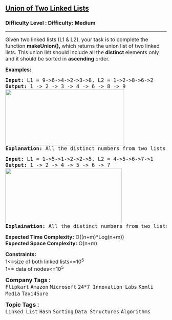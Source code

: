 <h2><a href="https://www.geeksforgeeks.org/problems/union-of-two-linked-list/1?page=35&sortBy=submissions">Union of Two Linked Lists</a></h2><h3>Difficulty Level : Difficulty: Medium</h3><hr><div class="problems_problem_content__Xm_eO"><p><span style="font-size: 12pt;">Given two linked lists (L1 &amp; L2), your task is to complete the function <strong>makeUnion(),&nbsp;</strong>which returns the union list of two linked lists. This union list should include all the <strong>distinct </strong>elements only and it should be sorted in <strong>ascending </strong>order.</span></p>
<p><span style="font-size: 12pt;"><strong>Examples:</strong></span></p>
<pre><span style="font-size: 12pt;"><strong>Input: </strong>L1 = 9-&gt;6-&gt;4-&gt;2-&gt;3-&gt;8, L2 = 1-&gt;2-&gt;8-&gt;6-&gt;2
<strong>Output: </strong>1 -&gt; 2 -&gt; 3 -&gt; 4 -&gt; 6 -&gt; 8 -&gt; 9<br><img src="https://media.geeksforgeeks.org/img-practice/prod/addEditProblem/700534/Web/Other/blobid0_1723400421.png" width="371" height="175"><br><strong>Explanation:</strong> All the distinct numbers from two lists, when sorted form the list in the output. </span></pre>
<pre><span style="font-size: 12pt;"><strong>Input: </strong>L1 = 1-&gt;5-&gt;1-&gt;2-&gt;2-&gt;5, L2 = 4-&gt;5-&gt;6-&gt;7-&gt;1
<strong>Output: </strong>1 -&gt; 2 -&gt; 4 -&gt; 5 -&gt; 6 -&gt; 7<br><img src="https://media.geeksforgeeks.org/img-practice/prod/addEditProblem/700534/Web/Other/blobid2_1723400444.png" width="364" height="172"><br><strong>Explaination:</strong> All the distinct numbers from two lists, when sorted forms the list in the output.</span></pre>
<p><span style="font-size: 12pt;"><strong>Expected Time Complexity:</strong> O((n+m)*Log(n+m))<br><strong>Expected Space&nbsp;</strong></span><strong style="font-family: -apple-system, BlinkMacSystemFont, 'Segoe UI', Roboto, Oxygen, Ubuntu, Cantarell, 'Open Sans', 'Helvetica Neue', sans-serif; font-size: 16px;">Complexity</strong><strong style="font-size: 12pt; font-family: -apple-system, BlinkMacSystemFont, 'Segoe UI', Roboto, Oxygen, Ubuntu, Cantarell, 'Open Sans', 'Helvetica Neue', sans-serif;">:</strong><span style="font-size: 12pt; font-family: -apple-system, BlinkMacSystemFont, 'Segoe UI', Roboto, Oxygen, Ubuntu, Cantarell, 'Open Sans', 'Helvetica Neue', sans-serif;"> O(n+m)</span></p>
<p><span style="font-size: 12pt;"><strong>Constraints:</strong><br>1&lt;=size of both linked lists&lt;=10<sup>5<br></sup>1&lt;= data of nodes&lt;=10<sup>5</sup></span></p></div><p><span style=font-size:18px><strong>Company Tags : </strong><br><code>Flipkart</code>&nbsp;<code>Amazon</code>&nbsp;<code>Microsoft</code>&nbsp;<code>24*7 Innovation Labs</code>&nbsp;<code>Komli Media</code>&nbsp;<code>Taxi4Sure</code>&nbsp;<br><p><span style=font-size:18px><strong>Topic Tags : </strong><br><code>Linked List</code>&nbsp;<code>Hash</code>&nbsp;<code>Sorting</code>&nbsp;<code>Data Structures</code>&nbsp;<code>Algorithms</code>&nbsp;